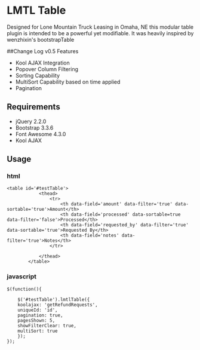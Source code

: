 # LMTL Table
Designed for Lone Mountain Truck Leasing in Omaha, NE this modular table plugin is intended to be a powerful yet modifiable. It was heavily inspired by wenzhixin's bootstrapTable

##Change Log v0.5
Features
- Kool AJAX Integration
- Popover Column Filtering
- Sorting Capability
- MultiSort Capability based on time applied
- Pagination

## Requirements
- jQuery 2.2.0
- Bootstrap 3.3.6
- Font Awesome 4.3.0
- Kool AJAX

## Usage
### html
```
<table id='#testTable'>
        	<thead>
        		<tr>
                    <th data-field='amount' data-filter='true' data-sortable='true'>Amount</th>
                    <th data-field='processed' data-sortable=true data-filter='false'>Processed</th>
                    <th data-field='requested_by' data-filter='true' data-sortable='true'>Requested By</th>
                    <th data-field='notes' data-filter='true'>Notes</th>
                </tr>

        	</thead>
        </table>
```
### javascript
```
$(function(){
   
    $('#testTable').lmtlTable({
	koolajax: 'getRefundRequests',
	uniqueId: 'id',
	pagination: true,
	pagesShown: 5,
	showFilterClear: true,
	multiSort: true
    });
});
```
